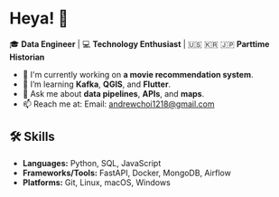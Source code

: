 # Heya! 👋

🎓 **Data Engineer** | 💻 **Technology Enthusiast** | 🇺🇸 🇰🇷 🇯🇵 **Parttime Historian**

- 🔭 I'm currently working on **a movie recommendation system**.
- 🌱 I’m learning **Kafka**, **QGIS**, and **Flutter**.
- 💬 Ask me about **data pipelines**, **APIs**, and **maps**.
- 📫 Reach me at: Email: andrewchoi1218@gmail.com

## 🛠️ Skills
- **Languages:** Python, SQL, JavaScript
- **Frameworks/Tools:** FastAPI, Docker, MongoDB, Airflow
- **Platforms:** Git, Linux, macOS, Windows
